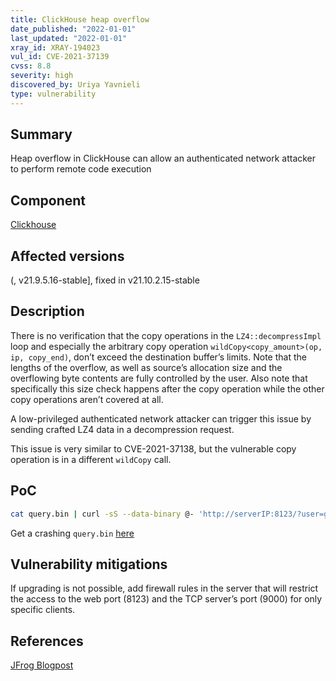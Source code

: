 ```yaml
---
title: ClickHouse heap overflow
date_published: "2022-01-01"
last_updated: "2022-01-01"
xray_id: XRAY-194023
vul_id: CVE-2021-37139
cvss: 8.8
severity: high
discovered_by: Uriya Yavnieli
type: vulnerability
---
```

## Summary
Heap overflow in ClickHouse can allow an authenticated network attacker to perform remote code execution

## Component

[Clickhouse](https://clickhouse.com/)

## Affected versions

(, v21.9.5.16-stable], fixed in v21.10.2.15-stable

## Description

There is no verification that the copy operations in the `LZ4::decompressImpl` loop and especially the arbitrary copy operation `wildCopy<copy_amount>(op, ip, copy_end)`, don’t exceed the destination buffer’s limits. Note that the lengths of the overflow, as well as source’s allocation size and the overflowing byte contents are fully controlled by the user. Also note that specifically this size check happens after the copy operation while the other copy operations aren’t covered at all.

A low-privileged authenticated network attacker can trigger this issue by sending crafted LZ4 data in a decompression request.

This issue is very similar to CVE-2021-37138, but the vulnerable copy operation is in a different `wildCopy` call.

## PoC

```bash
cat query.bin | curl -sS --data-binary @- 'http://serverIP:8123/?user=guest1&password=1234&decompress=1'
```

Get a crashing `query.bin` [here](https://jfrog.com/blog/TBDTBD)

## Vulnerability mitigations

If upgrading is not possible, add firewall rules in the server that will restrict the access to the web port (8123) and the TCP server’s port (9000) for only specific clients.

## References

[JFrog Blogpost](https://jfrog.com/blog/TBDTBD)
